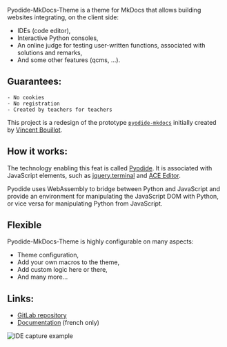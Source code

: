 Pyodide-MkDocs-Theme is a theme for MkDocs that allows building websites integrating, on the client side:

- IDEs (code editor),
- Interactive Python consoles,
- An online judge for testing user-written functions, associated with solutions and remarks,
- And some other features (qcms, ...).

## Guarantees:

    - No cookies
    - No registration
    - Created by teachers for teachers

This project is a redesign of the prototype [`pyodide-mkdocs`](https://bouillotvincent.gitlab.io/pyodide-mkdocs/) initially created by [Vincent Bouillot](https://gitlab.com/bouillotvincent/).

## How it works:

The technology enabling this feat is called [Pyodide](https://pyodide.org/en/stable/). It is associated with JavaScript elements, such as [jquery.terminal](https://terminal.jcubic.pl/api_reference.php) and [ACE Editor](https://ace.c9.io/).

Pyodide uses WebAssembly to bridge between Python and JavaScript and provide an environment for manipulating the JavaScript DOM with Python, or vice versa for manipulating Python from JavaScript.


## Flexible

Pyodide-MkDocs-Theme is highly configurable on many aspects:

* Theme configuration,
* Add your own macros to the theme,
* Add custom logic here or there,
* And many more...

## Links:

* [GitLab repository](https://gitlab.com/frederic-zinelli/pyodide-mkdocs-theme)
* [Documentation](http://frederic-zinelli.gitlab.io/pyodide-mkdocs-theme/) (french only)



![IDE capture example](http://frederic-zinelli.gitlab.io/pyodide-mkdocs-theme/assets/pyodide-mkdocs-theme-ex.png)
